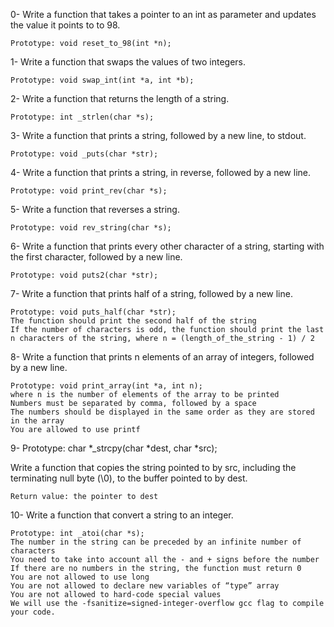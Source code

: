 0- Write a function that takes a pointer to an int as parameter and updates the value it points to to 98.

    Prototype: void reset_to_98(int *n);

1- Write a function that swaps the values of two integers.

    Prototype: void swap_int(int *a, int *b);

2- Write a function that returns the length of a string.

    Prototype: int _strlen(char *s);

3- Write a function that prints a string, followed by a new line, to stdout.

    Prototype: void _puts(char *str);

4- Write a function that prints a string, in reverse, followed by a new line.

    Prototype: void print_rev(char *s);

5- Write a function that reverses a string.

    Prototype: void rev_string(char *s);

6- Write a function that prints every other character of a string, starting with the first character, followed by a new line.

    Prototype: void puts2(char *str);

7- Write a function that prints half of a string, followed by a new line.

    Prototype: void puts_half(char *str);
    The function should print the second half of the string
    If the number of characters is odd, the function should print the last n characters of the string, where n = (length_of_the_string - 1) / 2

8- Write a function that prints n elements of an array of integers, followed by a new line.

    Prototype: void print_array(int *a, int n);
    where n is the number of elements of the array to be printed
    Numbers must be separated by comma, followed by a space
    The numbers should be displayed in the same order as they are stored in the array
    You are allowed to use printf


9- 
    Prototype: char *_strcpy(char *dest, char *src);

Write a function that copies the string pointed to by src, including the terminating null byte (\0), to the buffer pointed to by dest.

    Return value: the pointer to dest


10- Write a function that convert a string to an integer.

    Prototype: int _atoi(char *s);
    The number in the string can be preceded by an infinite number of characters
    You need to take into account all the - and + signs before the number
    If there are no numbers in the string, the function must return 0
    You are not allowed to use long
    You are not allowed to declare new variables of “type” array
    You are not allowed to hard-code special values
    We will use the -fsanitize=signed-integer-overflow gcc flag to compile your code.


